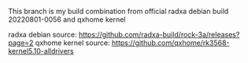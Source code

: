 This branch is my build combination from official radxa debian build 20220801-0056 and qxhome kernel

radxa debian source: https://github.com/radxa-build/rock-3a/releases?page=2
qxhome kernel source: https://github.com/qxhome/rk3568-kernel5.10-alldrivers
